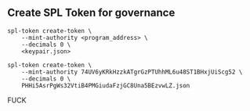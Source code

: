 ## Create SPL Token for governance

```
spl-token create-token \
    --mint-authority <program_address> \
    --decimals 0 \
    <keypair.json>

spl-token create-token \
    --mint-authority 74UV6yKRkHzzkATgrGzPTUhhML6u48ST1BHxjUiScg52 \
    --decimals 0 \
    PHHi5AsrPgWs32VtiB4PMGiudaFzjGC8Una5BEzvwLZ.json
```

FUCK
